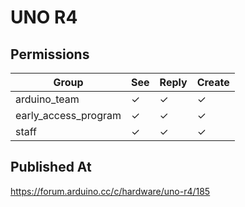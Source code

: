 # UNO R4

## Permissions

| Group                | See | Reply | Create |
| -------------------- | --- | ----- | ------ |
| arduino_team         | ✓   | ✓     | ✓      |
| early_access_program | ✓   | ✓     | ✓      |
| staff                | ✓   | ✓     | ✓      |

## Published At

https://forum.arduino.cc/c/hardware/uno-r4/185
